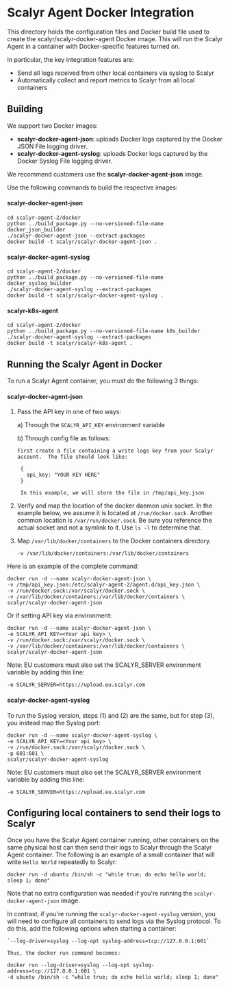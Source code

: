 Scalyr Agent Docker Integration
===============================

This directory holds the configuration files and Docker build file used to
create the scalyr/scalyr-docker-agent Docker image.  This will run the Scalyr
Agent in a container with Docker-specific features turned on.

In particular, the key integration features are:

  * Send all logs received from other local containers via syslog to Scalyr
  * Automatically collect and report metrics to Scalyr from all local containers

## Building

We support two Docker images:
- **scalyr-docker-agent-json**: uploads Docker logs captured by the Docker JSON File logging driver.
- **scalyr-docker-agent-syslog**: uploads Docker logs captured by the Docker Syslog File logging driver.

We recommend customers use the **scalyr-docker-agent-json** image.

Use the following commands to build the respective images:

#### scalyr-docker-agent-json

    cd scalyr-agent-2/docker
    python ../build_package.py --no-versioned-file-name docker_json_builder
    ./scalyr-docker-agent-json --extract-packages
    docker build -t scalyr/scalyr-docker-agent-json .

#### scalyr-docker-agent-syslog

    cd scalyr-agent-2/docker
    python ../build_package.py --no-versioned-file-name docker_syslog_builder
    ./scalyr-docker-agent-syslog --extract-packages
    docker build -t scalyr/scalyr-docker-agent-syslog .

#### scalyr-k8s-agent

    cd scalyr-agent-2/docker
    python ../build_package.py --no-versioned-file-name k8s_builder
    ./scalyr-docker-agent-syslog --extract-packages
    docker build -t scalyr/scalyr-k8s-agent .

## Running the Scalyr Agent in Docker

To run a Scalyr Agent container, you must do the following 3 things:

#### scalyr-docker-agent-json

1) Pass the API key in one of two ways:

    a) Through the `SCALYR_API_KEY` environment variable

    b) Through config file as follows:

       First create a file containing a write logs key from your Scalyr account.  The file should look like:

        {
          api_key: "YOUR KEY HERE"
        }

        In this example, we will store the file in /tmp/api_key.json

2) Verify and map the location of the docker daemon unix socket.  In the example below, we assume
it is located at `/run/docker.sock`.  Another common location is `/var/run/docker.sock`.  Be sure
you reference the actual socket and not a symlink to it.  Use `ls -l` to determine that.

3) Map `/var/lib/docker/containers` to the Docker containers directory.

    `-v /var/lib/docker/containers:/var/lib/docker/containers`

Here is an example of the complete command:

    docker run -d --name scalyr-docker-agent-json \
    -v /tmp/api_key.json:/etc/scalyr-agent-2/agent.d/api_key.json \
    -v /run/docker.sock:/var/scalyr/docker.sock \
    -v /var/lib/docker/containers:/var/lib/docker/containers \
    scalyr/scalyr-docker-agent-json

Or if setting API key via environment:

    docker run -d --name scalyr-docker-agent-json \
    -e SCALYR_API_KEY=<Your api key> \
    -v /run/docker.sock:/var/scalyr/docker.sock \
    -v /var/lib/docker/containers:/var/lib/docker/containers \
    scalyr/scalyr-docker-agent-json

Note: EU customers must also set the SCALYR_SERVER environment variable by adding this line:

    -e SCALYR_SERVER=https://upload.eu.scalyr.com


#### scalyr-docker-agent-syslog

To run the Syslog version, steps (1) and (2) are the same, but for step (3), you instead map the
Syslog port:

    docker run -d --name scalyr-docker-agent-syslog \
    -e SCALYR_API_KEY=<Your api key> \
    -v /run/docker.sock:/var/scalyr/docker.sock \
    -p 601:601 \
    scalyr/scalyr-docker-agent-syslog

Note: EU customers must also set the SCALYR_SERVER environment variable by adding this line:

    -e SCALYR_SERVER=https://upload.eu.scalyr.com


## Configuring local containers to send their logs to Scalyr

Once you have the Scalyr Agent container running, other containers on the same physical host can then send their
logs to Scalyr through the Scalyr Agent container.  The following is an example of a small container that will write `Hello World` repeatedly to Scalyr:

    docker run -d ubuntu /bin/sh -c "while true; do echo hello world; sleep 1; done"

Note that no extra configuration was needed if you're running the `scalyr-docker-agent-json` image.

In contrast, if you're running the `scalyr-docker-agent-syslog` version, you will need to configure all containers
to send logs via the Syslog protocol. To do this, add the following options when starting a container:

    `--log-driver=syslog --log-opt syslog-address=tcp://127.0.0.1:601`

    Thus, the docker run command becomes:

    docker run --log-driver=syslog --log-opt syslog-address=tcp://127.0.0.1:601 \
    -d ubuntu /bin/sh -c "while true; do echo hello world; sleep 1; done"
